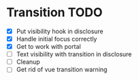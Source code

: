 # Transition TODO

- [x] Put visibility hook in disclosure
- [x] Handle initial focus correctly
- [x] Get to work with portal
- [ ] Text visibility with transition in disclosure
- [ ] Cleanup
- [ ] Get rid of vue transition warning
